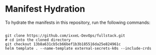 
# Manifest Hydration

To hydrate the manifests in this repository, run the following commands:

```shell

git clone https://github.com/ixxeL-DevOps/fullstack.git
# cd into the cloned directory
git checkout 13b8a631cb5cb66bef1b3b185516da25e824961c
helm template . --name-template external-secrets-k0s --include-crds
```